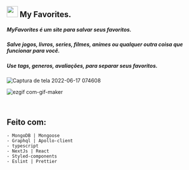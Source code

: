 ## <img src="https://user-images.githubusercontent.com/88716893/173566896-597eb8d8-acc8-4562-a949-f7af376c790b.png" width="30px"> My Favorites.
##### MyFavorites é um site para salvar seus favoritos.
##### Salve jogos, livros, series, filmes, animes ou qualquer outra coisa que funcionar para você.
##### Use tags, generos, avaliações, para separar seus favoritos.

![Captura de tela 2022-06-17 074608](https://user-images.githubusercontent.com/88716893/174284055-4ab1c6f0-61fb-4936-b451-102731ea7ae1.png)

![ezgif com-gif-maker](https://user-images.githubusercontent.com/88716893/176805923-ab1cac54-1493-48f4-b88d-020363540250.gif)







&nbsp;

## Feito com:

    - MongoDB | Mongoose
    - Graphql | Apollo-client
    - typescript
    - NextJs | React
    - Styled-components
    - Eslint | Prettier
